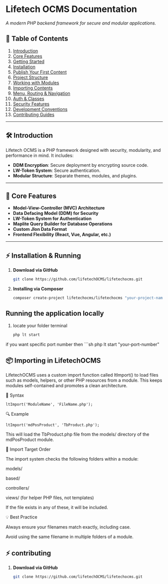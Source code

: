 # Lifetech OCMS Documentation  
_A modern PHP backend framework for secure and modular applications._

## 📖 Table of Contents  
1. [Introduction](#-introduction)  
2. [Core Features](#-core-features)  
3. [Getting Started](getting-started.md)  
4. [Installation](#-installation--running)  
5. [Publish Your First Content](#-publish-your-first-content)  
6. [Project Structure](project_structure.md)  
7. [Working with Modules](#-working-with-modules)  
8. [Importing Contents](#-importing)  
9. [Menu, Routing & Navigation](navigation.md)  
10. [Auth & Classes](#-auth--classes)  
11. [Security Features](#security-features)  
12. [Development Conventions](#development-conventions)  
13. [Contributing Guides](contributing.md)  
---

## 🛠 Introduction  
Lifetech OCMS is a PHP framework designed with security, modularity, and performance in mind. It includes:  
- **DDM Encryption**: Secure deployment by encrypting source code.  
- **LW-Token System**: Secure authentication.  
- **Modular Structure**: Separate themes, modules, and plugins.  

---

## 🔹 Core Features  
- **Model-View-Controller (MVC) Architecture**  
- **Data Defacing Model (DDM) for Security**  
- **LW-Token System for Authentication**  
- **Maplite Query Builder for Database Operations**  
- **Custom Jlon Data Format**  
- **Frontend Flexibility (React, Vue, Angular, etc.)**  

---

## ⚡ Installation & Running 
1. **Download via GitHub**  
   ```sh
   git clone https://github.com/lifetechOCMS/lifetechocms.git
2. **Installing via Composer**  
   ```sh 
   composer create-project lifetechocms/lifetechocms "your-project-name"
## Running the application locally
1. locate your folder terminal
   ```sh
   php lt start
if you want specific port number then 
    ```sh
      php lt start "your-port-number"
## 📦 Importing in LifetechOCMS

LifetechOCMS uses a custom import function called ltImport() to load files such as models, helpers, or other PHP resources from a module. This keeps modules self-contained and promotes a clean architecture.

🧠 Syntax
```
ltImport('ModuleName', 'FileName.php');
```

🔍 Example
```
ltImport('mdPosProduct', 'TbProduct.php');
```

This will load the TbProduct.php file from the models/ directory of the mdPosProduct module.

📁 Import Target Order

The import system checks the following folders within a module:

models/

based/

controllers/

views/ (for helper PHP files, not templates)

If the file exists in any of these, it will be included.

💡 Best Practice

Always ensure your filenames match exactly, including case.

Avoid using the same filename in multiple folders of a module.


## ⚡ contributing  
1. **Download via GitHub**  
   ```sh
   git clone https://github.com/lifetechOCMS/lifetechocms.git